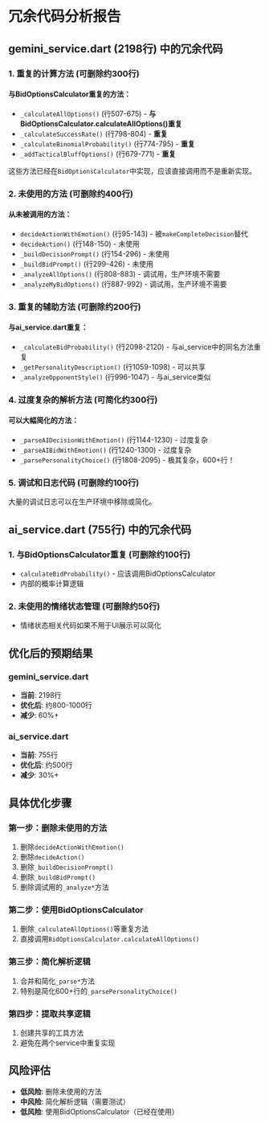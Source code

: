 # 冗余代码分析报告

## gemini_service.dart (2198行) 中的冗余代码

### 1. 重复的计算方法 (可删除约300行)

#### 与BidOptionsCalculator重复的方法：
- `_calculateAllOptions()` (行507-675) - **与BidOptionsCalculator.calculateAllOptions()重复**
- `_calculateSuccessRate()` (行798-804) - **重复**
- `_calculateBinomialProbability()` (行774-795) - **重复**
- `_addTacticalBluffOptions()` (行679-771) - **重复**

这些方法已经在`BidOptionsCalculator`中实现，应该直接调用而不是重新实现。

### 2. 未使用的方法 (可删除约400行)

#### 从未被调用的方法：
- `decideActionWithEmotion()` (行95-143) - 被`makeCompleteDecision`替代
- `decideAction()` (行148-150) - 未使用
- `_buildDecisionPrompt()` (行154-296) - 未使用
- `_buildBidPrompt()` (行299-426) - 未使用
- `_analyzeAllOptions()` (行808-883) - 调试用，生产环境不需要
- `_analyzeMyBidOptions()` (行887-992) - 调试用，生产环境不需要

### 3. 重复的辅助方法 (可删除约200行)

#### 与ai_service.dart重复：
- `_calculateBidProbability()` (行2098-2120) - 与ai_service中的同名方法重复
- `_getPersonalityDescription()` (行1059-1098) - 可以共享
- `_analyzeOpponentStyle()` (行996-1047) - 与ai_service类似

### 4. 过度复杂的解析方法 (可简化约300行)

#### 可以大幅简化的方法：
- `_parseAIDecisionWithEmotion()` (行1144-1230) - 过度复杂
- `_parseAIBidWithEmotion()` (行1240-1300) - 过度复杂
- `_parsePersonalityChoice()` (行1808-2095) - 极其复杂，600+行！

### 5. 调试和日志代码 (可删除约100行)

大量的调试日志可以在生产环境中移除或简化。

## ai_service.dart (755行) 中的冗余代码

### 1. 与BidOptionsCalculator重复 (可删除约100行)
- `calculateBidProbability()` - 应该调用BidOptionsCalculator
- 内部的概率计算逻辑

### 2. 未使用的情绪状态管理 (可删除约50行)
- 情绪状态相关代码如果不用于UI展示可以简化

## 优化后的预期结果

### gemini_service.dart
- **当前**: 2198行
- **优化后**: 约800-1000行
- **减少**: 60%+

### ai_service.dart  
- **当前**: 755行
- **优化后**: 约500行
- **减少**: 30%+

## 具体优化步骤

### 第一步：删除未使用的方法
1. 删除`decideActionWithEmotion()`
2. 删除`decideAction()`
3. 删除`_buildDecisionPrompt()`
4. 删除`_buildBidPrompt()`
5. 删除调试用的`_analyze*`方法

### 第二步：使用BidOptionsCalculator
1. 删除`_calculateAllOptions()`等重复方法
2. 直接调用`BidOptionsCalculator.calculateAllOptions()`

### 第三步：简化解析逻辑
1. 合并和简化`_parse*`方法
2. 特别是简化600+行的`_parsePersonalityChoice()`

### 第四步：提取共享逻辑
1. 创建共享的工具方法
2. 避免在两个service中重复实现

## 风险评估

- **低风险**: 删除未使用的方法
- **中风险**: 简化解析逻辑（需要测试）
- **低风险**: 使用BidOptionsCalculator（已经在使用）
